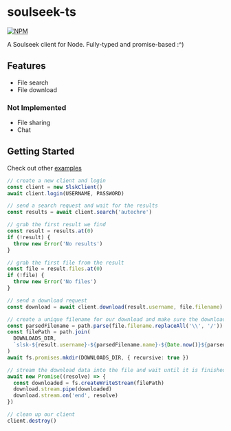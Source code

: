 # soulseek-ts

[![NPM](https://img.shields.io/npm/v/soulseek-ts)](https://www.npmjs.com/package/soulseek-ts)

A Soulseek client for Node. Fully-typed and promise-based :^)

## Features

- File search
- File download

### Not Implemented

- File sharing
- Chat

## Getting Started

Check out other [examples](https://github.com/jgchk/soulseek-ts/tree/main/examples)

```ts
// create a new client and login
const client = new SlskClient()
await client.login(USERNAME, PASSWORD)

// send a search request and wait for the results
const results = await client.search('autechre')

// grab the first result we find
const result = results.at(0)
if (!result) {
  throw new Error('No results')
}

// grab the first file from the result
const file = result.files.at(0)
if (!file) {
  throw new Error('No files')
}

// send a download request
const download = await client.download(result.username, file.filename)

// create a unique filename for our download and make sure the downloads directory exists
const parsedFilename = path.parse(file.filename.replaceAll('\\', '/'))
const filePath = path.join(
  DOWNLOADS_DIR,
  `slsk-${result.username}-${parsedFilename.name}-${Date.now()}${parsedFilename.ext}`
)
await fs.promises.mkdir(DOWNLOADS_DIR, { recursive: true })

// stream the download data into the file and wait until it is finished
await new Promise((resolve) => {
  const downloaded = fs.createWriteStream(filePath)
  download.stream.pipe(downloaded)
  download.stream.on('end', resolve)
})

// clean up our client
client.destroy()
```
